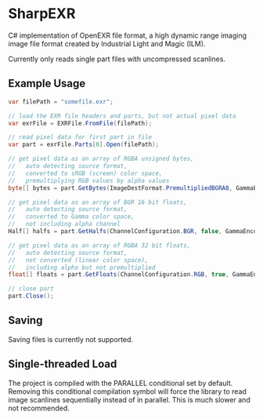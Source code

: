 # SharpEXR

C# implementation of OpenEXR file format, a high dynamic range imaging image file format created by Industrial Light and Magic (ILM).

Currently only reads single part files with uncompressed scanlines.

## Example Usage

```cs
var filePath = "somefile.exr";

// load the EXR file headers and parts, but not actual pixel data
var exrFile = EXRFile.FromFile(filePath);

// read pixel data for first part in file
var part = exrFile.Parts[0].Open(filePath);

// get pixel data as an array of RGBA unsigned bytes,
//   auto detecting source format,
//   converted to sRGB (screen) color space,
//   premultiplying RGB values by alpha values
byte[] bytes = part.GetBytes(ImageDestFormat.PremultipliedBGRA8, GammaEncoding.sRGB);

// get pixel data as an array of BGR 16 bit floats,
//   auto detecting source format,
//   converted to Gamma color space,
//   not including alpha channel
Half[] halfs = part.GetHalfs(ChannelConfiguration.BGR, false, GammaEncoding.Gamma, false);

// get pixel data as an array of RGBA 32 bit floats,
//   auto detecting source format,
//   not converted (linear color space),
//   including alpha but not premultiplied
float[] floats = part.GetFloats(ChannelConfiguration.RGB, true, GammaEncoding.Linear, true);

// close part
part.Close();
```

## Saving

Saving files is currently not supported.

## Single-threaded Load

The project is compiled with the PARALLEL conditional set by default. Removing this conditional compilation symbol will force the library to read image scanlines sequentially instead of in parallel. This is much slower and not recommended.